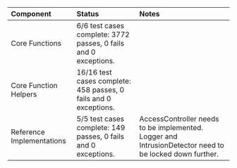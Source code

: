 | **Component** | **Status** | **Notes** |
|:--------------|:-----------|:----------|
| Core Functions | 6/6 test cases complete: 3772 passes, 0 fails and 0 exceptions. |           |
| Core Function Helpers | 16/16 test cases complete: 458 passes, 0 fails and 0 exceptions. |           |
| Reference Implementations | 5/5 test cases complete: 149 passes, 0 fails and 0 exceptions. | AccessController needs to be implemented. Logger and IntrusionDetector need to be locked down further. |